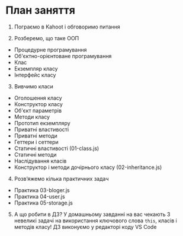 # План заняття

1. Пограємо в Kahoot і обговоримо питання

2. Розберемо, що таке ООП

- Процедурне програмування
- Об'єктно-орієнтоване програмування
- Клас
- Екземпляр класу
- Інтерфейс класу

3. Вивчимо класи

- Оголошення класу
- Конструктор класу
- Об'єкт параметрів
- Методи класу
- Прототип екземпляру
- Приватні властивості
- Приватні методи
- Геттери і сеттери
- Статичні властивості (01-class.js)
- Статичні методи
- Наслідування класів
- Конструктор і методи дочірнього класу (02-inheritance.js)

4. Розв’яжемо кілька практичних задач

- Практика 03-bloger.js
- Практика 04-user.js
- Практика 05-storage.js

5. А що робити в ДЗ? У домашньому завданні на вас чекають 3 невеликі задачі на
   використання ключового слова `this`, класів і методів класу! ДЗ виконуємо у
   редакторі коду VS Code
